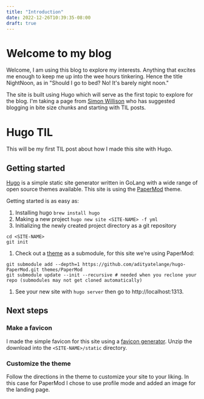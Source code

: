 ```yaml
---
title: "Introduction"
date: 2022-12-26T10:39:35-08:00
draft: true
---
```


# Welcome to my blog

Welcome, I am using this blog to explore my interests. Anything that excites me enough to keep me up into the wee hours tinkering. Hence the title NightNoon, as in "Should I go to bed? No! It's barely night noon."

The site is built using Hugo which will serve as the first topic to explore for the blog. I'm taking a page from [Simon Willison](https://simonwillison.net) who has suggested blogging in bite size chunks and starting with TIL posts.

# Hugo TIL

This will be my first TIL post about how I made this site with Hugo.

## Getting started

[Hugo](https://gohugo.io) is a simple static site generator written in GoLang with a wide range of open source themes available. This site is using the [PaperMod](https://github.com/adityatelange/hugo-PaperMod) theme.

Getting started is as easy as: 
1. Installing hugo `brew install hugo` 
1. Making a new project `hugo new site <SITE-NAME> -f yml`
1. Initializing the newly created project directory as a git repository
```
cd <SITE-NAME>
git init
```
1. Check out a [theme](https://themes.gohugo.io) as a submodule, for this site we're using PaperMod: 
```
git submodule add --depth=1 https://github.com/adityatelange/hugo-PaperMod.git themes/PaperMod
git submodule update --init --recursive # needed when you reclone your repo (submodules may not get cloned automatically)
```
1. See your new site with `hugo server` then go to http://localhost:1313.

## Next steps

### Make a favicon

I made the simple favicon for this site using a [favicon generator](https://favicon.io/favicon-generator/). Unzip the download into the `<SITE-NAME>/static` directory.

### Customize the theme

Follow the directions in the theme to customize your site to your liking. In this case for PaperMod I chose to use profile mode and added an image for the landing page.